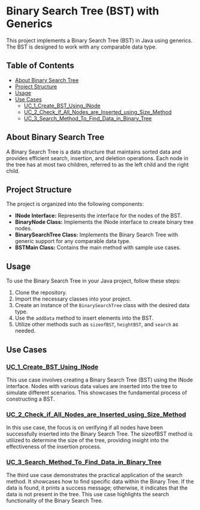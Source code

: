 # Binary Search Tree (BST) with Generics

This project implements a Binary Search Tree (BST) in Java using generics. The BST is designed to work with any comparable data type.

## Table of Contents

- [About Binary Search Tree](#about-binary-search-tree)
- [Project Structure](#project-structure)
- [Usage](#usage)
- [Use Cases](#use-cases)
  - [UC_1_Create_BST_Using_INode](#uc-1-create-bst-using-inode)
  - [UC_2_Check_if_All_Nodes_are_Inserted_using_Size_Method](#uc-2-check-if-all-nodes-are-inserted-using-size-method)
  - [UC_3_Search_Method_To_Find_Data_in_Binary_Tree](#uc-3-search-method-to-find-data-in-binary-tree)

## About Binary Search Tree

A Binary Search Tree is a data structure that maintains sorted data and provides efficient search, insertion, and deletion operations. Each node in the tree has at most two children, referred to as the left child and the right child.

## Project Structure

The project is organized into the following components:

- **INode Interface:** Represents the interface for the nodes of the BST.
- **BinaryNode Class:** Implements the INode interface to create binary tree nodes.
- **BinarySearchTree Class:** Implements the Binary Search Tree with generic support for any comparable data type.
- **BSTMain Class:** Contains the main method with sample use cases.

## Usage

To use the Binary Search Tree in your Java project, follow these steps:

1. Clone the repository.
2. Import the necessary classes into your project.
3. Create an instance of the `BinarySearchTree` class with the desired data type.
4. Use the `addData` method to insert elements into the BST.
5. Utilize other methods such as `sizeofBST`, `heightBST`, and `search` as needed.

## Use Cases

### [UC_1_Create_BST_Using_INode](https://github.com/shro-2002/Binary-Search-Tree-using-Generics/tree/UC_1_Create_BST_Using_INode)

This use case involves creating a Binary Search Tree (BST) using the INode interface. Nodes with various data values are inserted into the tree to simulate different scenarios. This showcases the fundamental process of constructing a BST.

### [UC_2_Check_if_All_Nodes_are_Inserted_using_Size_Method](https://github.com/shro-2002/Binary-Search-Tree-using-Generics/tree/UC_2_Check_if_All_Nodes_are_Inserted_using_Size_Method)

In this use case, the focus is on verifying if all nodes have been successfully inserted into the Binary Search Tree. The sizeofBST method is utilized to determine the size of the tree, providing insight into the effectiveness of the insertion process.

### [UC_3_Search_Method_To_Find_Data_in_Binary_Tree](https://github.com/shro-2002/Binary-Search-Tree-using-Generics/tree/UC_3_Search_Method_To_Find_Data_in_Binary_Tree)

The third use case demonstrates the practical application of the search method. It showcases how to find specific data within the Binary Tree. If the data is found, it prints a success message; otherwise, it indicates that the data is not present in the tree. This use case highlights the search functionality of the Binary Search Tree.


